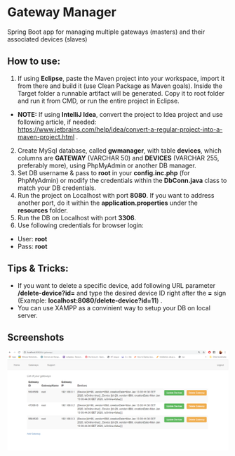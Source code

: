 # Gateway Manager
Spring Boot app for managing multiple gateways (masters) and their associated devices (slaves)

## How to use:
1. If using **Eclipse**, paste the Maven project into your workspace, import it from there and build it (use Clean Package as Maven goals). Inside the Target folder a runnable artifact will be generated. Copy it to root folder and run it from CMD, or run the entire project in Eclipse. 
* **NOTE:** If using **IntelliJ Idea**, convert the project to Idea project and use following article, if needed: https://www.jetbrains.com/help/idea/convert-a-regular-project-into-a-maven-project.html .
2. Create MySql database, called **gwmanager**, with table **devices**, which columns are **GATEWAY** (VARCHAR 50) and **DEVICES** (VARCHAR 255, preferably more), using PhpMyAdmin or another DB manager.
3. Set DB username & pass to **root** in your **config.inc.php** (for PhpMyAdmin) or modify the credentials within the **DbConn.java** class to match your DB credentials.
4. Run the project on Localhost with port **8080**. If you want to address another port, do it within the **application.properties** under the **resources** folder.
5. Run the DB on Localhost with port **3306**.
6. Use following credentials for browser login:
  * User: **root**
  * Pass: **root**

## Tips & Tricks:
* If you want to delete a specific device, add following URL parameter **/delete-device?id=** and type the desired device ID right after the **=** sign (Example: **localhost:8080/delete-device?id=11**) .
* You can use XAMPP as a convinient way to setup your DB on local server.

## Screenshots
![Screenshot](images/screenshot.PNG)
